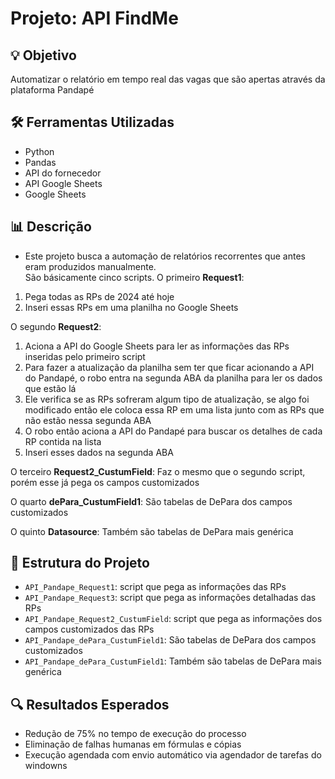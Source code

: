 # Projeto: API FindMe

## 💡 Objetivo
Automatizar o relatório em tempo real das vagas que são apertas através da plataforma Pandapé

## 🛠️ Ferramentas Utilizadas
- Python
- Pandas
- API do fornecedor
- API Google Sheets
- Google Sheets

## 📊 Descrição
- Este projeto busca a automação de relatórios recorrentes que antes eram produzidos manualmente.  
São básicamente cinco scripts.
O primeiro **Request1**:
1. Pega todas as RPs de 2024 até hoje
2. Inseri essas RPs em uma planilha no Google Sheets

O segundo **Request2**:
1. Aciona a API do Google Sheets para ler as informações das RPs inseridas pelo primeiro script
2. Para fazer a atualização da planilha sem ter que ficar acionando a API do Pandapé, o robo entra na segunda ABA da planilha para ler os dados que estão lá
3. Ele verifica se as RPs sofreram algum tipo de atualização, se algo foi modificado então ele coloca essa RP em uma lista junto com as RPs que não estão nessa segunda ABA
4. O robo então aciona a API do Pandapé para buscar os detalhes de cada RP contida na lista
5. Inseri esses dados na segunda ABA

O terceiro **Request2_CustumField**:
Faz o mesmo que o segundo script, porém esse já pega os campos customizados

O quarto **dePara_CustumField1**:
São tabelas de DePara dos campos customizados

O quinto **Datasource**:
Também são tabelas de DePara mais genérica
   
## 📁 Estrutura do Projeto
- `API_Pandape_Request1`: script que pega as informações das RPs
- `API_Pandape_Request3`: script que pega as informações detalhadas das RPs
- `API_Pandape_Request2_CustumField`: script que pega as informações dos campos customizados das RPs
- `API_Pandape_dePara_CustumField1`: São tabelas de DePara dos campos customizados
- `API_Pandape_dePara_CustumField1`: Também são tabelas de DePara mais genérica


## 🔍 Resultados Esperados
- Redução de 75% no tempo de execução do processo
- Eliminação de falhas humanas em fórmulas e cópias
- Execução agendada com envio automático via agendador de tarefas do windowns
